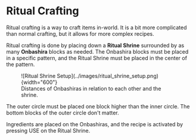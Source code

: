 # Ritual Crafting

Ritual crafting is a way to craft items in-world. It is a bit more complicated than normal crafting, but it allows for more complex recipes.

Ritual crafting is done by placing down a **Ritual Shrine** surrounded by as many **Onbashira** blocks as needed. The Onbashira blocks must be placed in a specific pattern, and the Ritual Shrine must be placed in the center of the pattern.

<figure markdown>
  ![Ritual Shrine Setup](../images/ritual_shrine_setup.png){width="600"}
  <figcaption>Distances of Onbashiras in relation to each other and the shrine.</figcaption>
</figure>

The outer circle must be placed one block higher than the inner circle. The bottom blocks of the outer circle don't matter.

Ingredients are placed on the Onbashiras, and the recipe is activated by pressing USE on the Ritual Shrine.